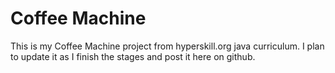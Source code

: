 # Coffee Machine
 This is my Coffee Machine project from hyperskill.org java curriculum.
 I plan to update it as I finish the stages and post it here on github.
